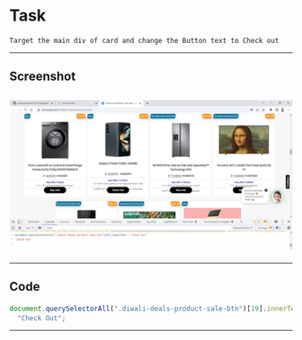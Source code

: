 # Task

    Target the main div of card and change the Button text to Check out

---

## Screenshot

## ![Task5](./YouTube%20Help%20-%20Google%20Chrome%2011-11-2022%2019_19_26.png)

---

## Code

```javascript
document.querySelectorAll(".diwali-deals-product-sale-btn")[19].innerText =
  "Check Out";
```

---
